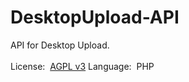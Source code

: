 DesktopUpload-API
=================

API for Desktop Upload.
<br>
<br>
License:&nbsp;&nbsp;<a href="http://www.gnu.org/licenses/agpl-3.0.html" target="_blank">AGPL v3</a>
Language:&nbsp;&nbsp;PHP
<br>

